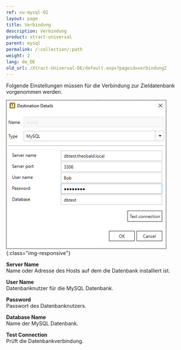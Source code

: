 ```yaml
---
ref: xu-mysql-02
layout: page
title: Verbindung
description: Verbindung
product: xtract-universal
parent: mysql
permalink: /:collection/:path
weight: 2
lang: de_DE
old_url: /Xtract-Universal-DE/default.aspx?pageid=verbindung2
---
```


Folgende Einstellungen müssen für die Verbindung zur Zieldatenbank vorgenommen werden.

![mysql_destination_details](/img/content/mysql_destination_details.png){:class="img-responsive"}

**Server Name** <br>
Name oder Adresse des Hosts auf dem die Datenbank installiert ist.

**User Name** <br>
Datenbanknutzer für die MySQL Datenbank.

**Password** <br>
Passwort des Datenbanknutzers.

**Database Name** <br>
Name der MySQL Datenbank.
             
**Test Connection** <br>
Prüft die Datenbankverbindung. 